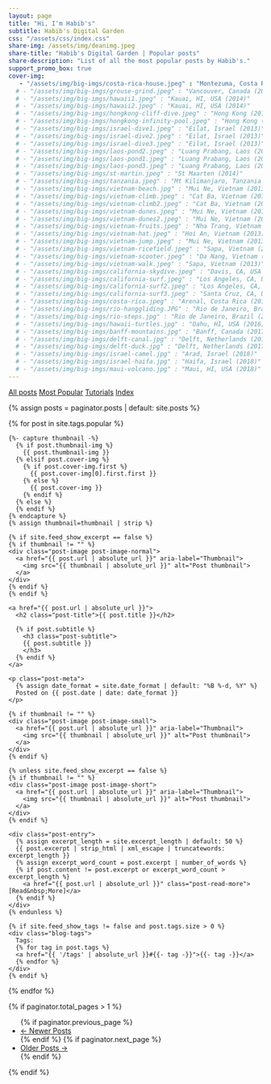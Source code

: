 ```yaml
---
layout: page
title: "Hi, I'm Habib's"
subtitle: Habib's Digital Garden
css: "/assets/css/index.css"
share-img: /assets/img/deanimg.jpeg
share-title: "Habib's Digital Garden | Popular posts"
share-description: "List of all the most popular posts by Habib's."
support_promo_box: true
cover-img:
   - "/assets/img/big-imgs/costa-rica-house.jpeg" : "Montezuma, Costa Rica (2011)"
  # - "/assets/img/big-imgs/grouse-grind.jpeg" : "Vancouver, Canada (2014)"
  # - "/assets/img/big-imgs/hawaii1.jpeg" : "Kauai, HI, USA (2014)"
  # - "/assets/img/big-imgs/hawaii2.jpeg" : "Kauai, HI, USA (2014)"
  # - "/assets/img/big-imgs/hongkong-cliff-dive.jpeg" : "Hong Kong (2014)"
  # - "/assets/img/big-imgs/hongkong-infinity-pool.jpeg" : "Hong Kong (2014)"
  # - "/assets/img/big-imgs/israel-dive1.jpeg" : "Eilat, Israel (2013)"
  # - "/assets/img/big-imgs/israel-dive2.jpeg" : "Eilat, Israel (2013)"
  # - "/assets/img/big-imgs/israel-dive3.jpeg" : "Eilat, Israel (2013)"
  # - "/assets/img/big-imgs/laos-pond2.jpeg" : "Luang Prabang, Laos (2014)"
  # - "/assets/img/big-imgs/laos-pond1.jpeg" : "Luang Prabang, Laos (2014)"
  # - "/assets/img/big-imgs/laos-pond3.jpeg" : "Luang Prabang, Laos (2014)"
  # - "/assets/img/big-imgs/st-martin.jpeg" : "St Maarten (2014)"
  # - "/assets/img/big-imgs/tanzania.jpeg" : "Mt Kilimanjaro, Tanzania (2012)"
  # - "/assets/img/big-imgs/vietnam-beach.jpg" : "Mui Ne, Vietnam (2013)"
  # - "/assets/img/big-imgs/vietnam-climb.jpeg" : "Cat Ba, Vietnam (2013)"
  # - "/assets/img/big-imgs/vietnam-climb2.jpeg" : "Cat Ba, Vietnam (2013)" 
  # - "/assets/img/big-imgs/vietnam-dunes.jpeg" : "Mui Ne, Vietnam (2013)"
  # - "/assets/img/big-imgs/vietnam-dunes2.jpeg" : "Mui Ne, Vietnam (2013)"
  # - "/assets/img/big-imgs/vietnam-fruits.jpeg" : "Nha Trang, Vietnam (2013)"
  # - "/assets/img/big-imgs/vietnam-hat.jpeg" : "Hoi An, Vietnam (2013)"
  # - "/assets/img/big-imgs/vietnam-jump.jpeg" : "Mui Ne, Vietnam (2013)"
  # - "/assets/img/big-imgs/vietnam-ricefield.jpeg" : "Sapa, Vietnam (2013)"
  # - "/assets/img/big-imgs/vietnam-scooter.jpeg" : "Da Nang, Vietnam (2013)"
  # - "/assets/img/big-imgs/vietnam-walk.jpeg" : "Sapa, Vietnam (2013)"
  # - "/assets/img/big-imgs/california-skydive.jpeg" : "Davis, CA, USA (2008)"
  # - "/assets/img/big-imgs/california-surf.jpeg" : "Los Angeles, CA, USA (2008)"
  # - "/assets/img/big-imgs/california-surf2.jpeg" : "Los Angeles, CA, USA (2008)" 
  # - "/assets/img/big-imgs/california-surf3.jpeg" : "Santa Cruz, CA, USA (2009)"
  # - "/assets/img/big-imgs/costa-rica.jpeg" : "Arenal, Costa Rica (2011)"
  # - "/assets/img/big-imgs/rio-hanggliding.JPG" : "Rio de Janeiro, Brazil (2015)"  
  # - "/assets/img/big-imgs/rio-steps.jpg" : "Rio de Janeiro, Brazil (2015)"  
  # - "/assets/img/big-imgs/hawaii-turtles.jpg" : "Oahu, HI, USA (2016)"  
  # - "/assets/img/big-imgs/banff-mountains.jpg" : "Banff, Canada (2017)"  
  # - "/assets/img/big-imgs/delft-canal.jpg" : "Delft, Netherlands (2017)"  
  # - "/assets/img/big-imgs/delft-duck.jpg" : "Delft, Netherlands (2017)"  
  # - "/assets/img/big-imgs/israel-camel.jpg" : "Arad, Israel (2018)"  
  # - "/assets/img/big-imgs/israel-haifa.jpg" : "Haifa, Israel (2018)"  
  # - "/assets/img/big-imgs/maui-volcano.jpg" : "Maui, HI, USA (2018)"  
---
```


<div class="list-filters">
  <a href="/" class="list-filter">All posts</a>
  <a href="/popular" class="list-filter filter-selected">Most Popular</a>
  <a href="/tutorials" class="list-filter">Tutorials</a>
  <a href="/tags" class="list-filter">Index</a>
</div>

{% assign posts = paginator.posts | default: site.posts %}

<div class="posts-list">
  {% for post in site.tags.popular %}
  <article class="post-preview">

    {%- capture thumbnail -%}
      {% if post.thumbnail-img %}
        {{ post.thumbnail-img }}
      {% elsif post.cover-img %}
        {% if post.cover-img.first %}
          {{ post.cover-img[0].first.first }}
        {% else %}
          {{ post.cover-img }}
        {% endif %}
      {% else %}
      {% endif %}
    {% endcapture %}
    {% assign thumbnail=thumbnail | strip %}

    {% if site.feed_show_excerpt == false %}
    {% if thumbnail != "" %}
    <div class="post-image post-image-normal">
      <a href="{{ post.url | absolute_url }}" aria-label="Thumbnail">
        <img src="{{ thumbnail | absolute_url }}" alt="Post thumbnail">
      </a>
    </div>
    {% endif %}
    {% endif %}

    <a href="{{ post.url | absolute_url }}">
      <h2 class="post-title">{{ post.title }}</h2>

      {% if post.subtitle %}
        <h3 class="post-subtitle">
        {{ post.subtitle }}
        </h3>
      {% endif %}
    </a>

    <p class="post-meta">
      {% assign date_format = site.date_format | default: "%B %-d, %Y" %}
      Posted on {{ post.date | date: date_format }}
    </p>

    {% if thumbnail != "" %}
    <div class="post-image post-image-small">
      <a href="{{ post.url | absolute_url }}" aria-label="Thumbnail">
        <img src="{{ thumbnail | absolute_url }}" alt="Post thumbnail">
      </a>
    </div>
    {% endif %}

    {% unless site.feed_show_excerpt == false %}
    {% if thumbnail != "" %}
    <div class="post-image post-image-short">
      <a href="{{ post.url | absolute_url }}" aria-label="Thumbnail">
        <img src="{{ thumbnail | absolute_url }}" alt="Post thumbnail">
      </a>
    </div>
    {% endif %}

    <div class="post-entry">
      {% assign excerpt_length = site.excerpt_length | default: 50 %}
      {{ post.excerpt | strip_html | xml_escape | truncatewords: excerpt_length }}
      {% assign excerpt_word_count = post.excerpt | number_of_words %}
      {% if post.content != post.excerpt or excerpt_word_count > excerpt_length %}
        <a href="{{ post.url | absolute_url }}" class="post-read-more">[Read&nbsp;More]</a>
      {% endif %}
    </div>
    {% endunless %}

    {% if site.feed_show_tags != false and post.tags.size > 0 %}
    <div class="blog-tags">
      Tags:
      {% for tag in post.tags %}
      <a href="{{ '/tags' | absolute_url }}#{{- tag -}}">{{- tag -}}</a>
      {% endfor %}
    </div>
    {% endif %}

   </article>
  {% endfor %}
</div>

{% if paginator.total_pages > 1 %}
<ul class="pagination main-pager">
  {% if paginator.previous_page %}
  <li class="page-item previous">
    <a class="page-link" href="{{ paginator.previous_page_path | absolute_url }}">&larr; Newer Posts</a>
  </li>
  {% endif %}
  {% if paginator.next_page %}
  <li class="page-item next">
    <a class="page-link" href="{{ paginator.next_page_path | absolute_url }}">Older Posts &rarr;</a>
  </li>
  {% endif %}
</ul>
{% endif %}
